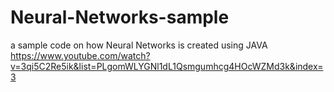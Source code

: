 # Neural-Networks-sample
a sample code on how Neural Networks is created using JAVA 
https://www.youtube.com/watch?v=3qi5C2Re5ik&list=PLgomWLYGNl1dL1Qsmgumhcg4HOcWZMd3k&index=3
